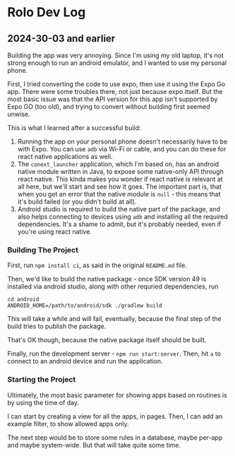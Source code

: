 # Rolo Dev Log

## 2024-30-03 and earlier

Building the app was very annoying. Since I'm using my old laptop, it's not strong enough to run an android emulator, and I wanted to use my personal phone.

First, I tried converting the code to use expo, then use it using the Expo Go app. There were some troubles there, not just because expo itself. But the most
basic issue was that the API version for this app isn't supported by Expo GO (too old), and trying to convert without building first seemed unwise.

This is what I learned after a successful build:
1. Running the app on your personal phone doesn't necessarily have to be with Expo. You can use `adb` via Wi-Fi or cable, and you can do these for
   react native applications as well.
2. The `conext_launcher` application, which I'm based on, has an android native module written in Java, to expose some native-only API through react native.
   This kinda makes you wonder if react native is relevant at all here, but we'll start and see how it goes. The important part is, that when you get an error
   that the native module is `null` - this means that it's build failed (or you didn't build at all).
3. Android studio is required to build the native part of the package, and also helps connecting to devices using `adb` and installing all the required dependencies. It's a shame to admit, but it's probably needed, even if you're using react native.

### Building The Project

First, run `npm install ci`, as said in the original `README.md` file.

Then, we'd like to build the native package - once SDK version 49 is installed via android studio, along with other requried dependencies,
run

```shell
cd android
ANDROID_HOME=/path/to/android/sdk ./gradlew build
```

This will take a while and will fail, eventually, because the final step of the build tries to publish the package.

That's OK though, because the native package itself should be built.

Finally, run the development server - `npm run start:server`. Then, hit `a`
to connect to an android device and run the application.


### Starting the Project

Ultimately, the most basic parameter for showing apps based on routines is
by using the time of day.

I can start by creating a view for all the apps, in pages. Then, I can
add an example filter, to show allowed apps only.

The next step would be to store some rules in a database, maybe per-app and
maybe system-wide. But that will take quite some time.
